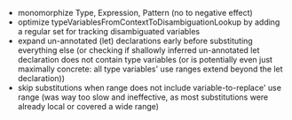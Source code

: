 - monomorphize Type, Expression, Pattern (no to negative effect)
- optimize typeVariablesFromContextToDisambiguationLookup by adding a regular set for tracking disambiguated variables
- expand un-annotated (let) declarations early before substituting everything else
  (or checking if shallowly inferred un-annotated let declaration does not contain type variables (or is potentially even just maximally concrete: all type variables' use ranges extend beyond the let declaration))
- skip substitutions when range does not include variable-to-replace' use range
  (was way too slow and ineffective, as most substitutions were already local or covered a wide range)
